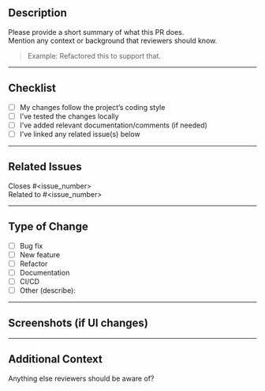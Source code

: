 ##  Description

Please provide a short summary of what this PR does.  
Mention any context or background that reviewers should know.

> Example: Refactored this to support that.

---

##  Checklist

- [ ] My changes follow the project’s coding style
- [ ] I’ve tested the changes locally
- [ ] I’ve added relevant documentation/comments (if needed)
- [ ] I’ve linked any related issue(s) below

---

##  Related Issues

Closes #<issue_number>  
Related to #<issue_number>

---

##  Type of Change

<!-- Select one or more by marking with "x" -->
- [ ] Bug fix 
- [ ] New feature 
- [ ] Refactor 
- [ ] Documentation 
- [ ] CI/CD 
- [ ] Other (describe):

---

## Screenshots (if UI changes)

<!-- Drag & drop UI screenshots or paste here -->

---

##  Additional Context

Anything else reviewers should be aware of?
